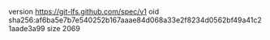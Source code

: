 version https://git-lfs.github.com/spec/v1
oid sha256:af6ba5e7b7e540252b167aaae84d068a33e2f8234d0562bf49a41c21aade3a99
size 2069
